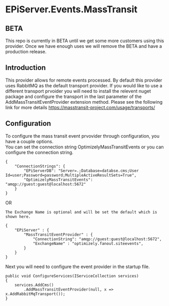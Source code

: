 # EPiServer.Events.MassTransit

## BETA

This repo is currently in BETA until we get some more customers using this provider.  Once we have enough uses we will remove the BETA and have a production release.

## Introduction

This provider allows for remote events processed.  By default this provider uses RabbitMQ as the default transport provider.  If you would like to use a different transport prvoider you will need to install the relevent nuget package and configure the transport in the last parameter of the AddMassTransitEventProvider extension method.  Please see the following link for more details https://masstransit-project.com/usage/transports/

## Configuration

To configure the mass transit event prvovider through configuration, you have a couple options.  
You can set the connection string OptimizelyMassTransitEvents or you can configure the connection string.



```
{
    "ConnectionStrings": {
        "EPiServerDB": "Server=.;Database=databse.cms;User Id=user;Password=password;MultipleActiveResultSets=True",
        "OptimizelyMassTransitEvents": "amqp://guest:guest@localhost:5672"
    }
}
```

OR

`The Exchange Name is optional and will be set the default which is shown here.`

```
{
    "EPiServer" : {
        "MassTransitEventProvider" : {
            "ConnectionString": "amqp://guest:guest@localhost:5672",
            "ExchangeName" : "optimizely.fanout.siteevents",
        }
    }
}
```

Next you will need to configure the event provider in the startup file.

```
public void ConfigureServices(IServiceCollection services)
{
    services.AddCms()
        .AddMassTransitEventProvider(null, x => x.AddRabbitMqTransport());
}
```
